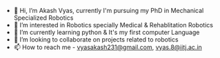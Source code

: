 - 👋 Hi, I’m Akash Vyas, currently I'm pursuing my PhD in Mechanical Specialized Robotics
- 👀 I’m interested in Robotics specially Medical & Rehablitation Robotics 
- 🌱 I’m currently learning python & It's my first computer Language
- 💞️ I’m looking to collaborate on projects related to robotics
- 📫 How to reach me - vyasakash231@gmail.com, vyas.8@iitj.ac.in

<!---
vyasakash231/vyasakash231 is a ✨ special ✨ repository because its `README.md` (this file) appears on your GitHub profile.
You can click the Preview link to take a look at your changes.
--->
